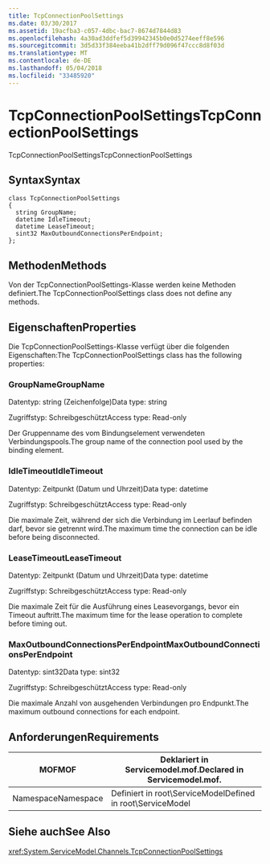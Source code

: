 ```yaml
---
title: TcpConnectionPoolSettings
ms.date: 03/30/2017
ms.assetid: 19acfba3-c057-4dbc-bac7-8674d7844d83
ms.openlocfilehash: 4a30ad3ddfef5d39942345b0e0d5274eeff8e596
ms.sourcegitcommit: 3d5d33f384eeba41b2dff79d096f47ccc8d8f03d
ms.translationtype: MT
ms.contentlocale: de-DE
ms.lasthandoff: 05/04/2018
ms.locfileid: "33485920"
---
```

# <a name="tcpconnectionpoolsettings"></a><span data-ttu-id="2aa9b-102">TcpConnectionPoolSettings</span><span class="sxs-lookup"><span data-stu-id="2aa9b-102">TcpConnectionPoolSettings</span></span>
<span data-ttu-id="2aa9b-103">TcpConnectionPoolSettings</span><span class="sxs-lookup"><span data-stu-id="2aa9b-103">TcpConnectionPoolSettings</span></span>  
  
## <a name="syntax"></a><span data-ttu-id="2aa9b-104">Syntax</span><span class="sxs-lookup"><span data-stu-id="2aa9b-104">Syntax</span></span>  
  
```  
class TcpConnectionPoolSettings  
{  
  string GroupName;  
  datetime IdleTimeout;  
  datetime LeaseTimeout;  
  sint32 MaxOutboundConnectionsPerEndpoint;  
};  
```  
  
## <a name="methods"></a><span data-ttu-id="2aa9b-105">Methoden</span><span class="sxs-lookup"><span data-stu-id="2aa9b-105">Methods</span></span>  
 <span data-ttu-id="2aa9b-106">Von der TcpConnectionPoolSettings-Klasse werden keine Methoden definiert.</span><span class="sxs-lookup"><span data-stu-id="2aa9b-106">The TcpConnectionPoolSettings class does not define any methods.</span></span>  
  
## <a name="properties"></a><span data-ttu-id="2aa9b-107">Eigenschaften</span><span class="sxs-lookup"><span data-stu-id="2aa9b-107">Properties</span></span>  
 <span data-ttu-id="2aa9b-108">Die TcpConnectionPoolSettings-Klasse verfügt über die folgenden Eigenschaften:</span><span class="sxs-lookup"><span data-stu-id="2aa9b-108">The TcpConnectionPoolSettings class has the following properties:</span></span>  
  
### <a name="groupname"></a><span data-ttu-id="2aa9b-109">GroupName</span><span class="sxs-lookup"><span data-stu-id="2aa9b-109">GroupName</span></span>  
 <span data-ttu-id="2aa9b-110">Datentyp: string (Zeichenfolge)</span><span class="sxs-lookup"><span data-stu-id="2aa9b-110">Data type: string</span></span>  
  
 <span data-ttu-id="2aa9b-111">Zugriffstyp: Schreibgeschützt</span><span class="sxs-lookup"><span data-stu-id="2aa9b-111">Access type: Read-only</span></span>  
  
 <span data-ttu-id="2aa9b-112">Der Gruppenname des vom Bindungselement verwendeten Verbindungspools.</span><span class="sxs-lookup"><span data-stu-id="2aa9b-112">The group name of the connection pool used by the binding element.</span></span>  
  
### <a name="idletimeout"></a><span data-ttu-id="2aa9b-113">IdleTimeout</span><span class="sxs-lookup"><span data-stu-id="2aa9b-113">IdleTimeout</span></span>  
 <span data-ttu-id="2aa9b-114">Datentyp: Zeitpunkt (Datum und Uhrzeit)</span><span class="sxs-lookup"><span data-stu-id="2aa9b-114">Data type: datetime</span></span>  
  
 <span data-ttu-id="2aa9b-115">Zugriffstyp: Schreibgeschützt</span><span class="sxs-lookup"><span data-stu-id="2aa9b-115">Access type: Read-only</span></span>  
  
 <span data-ttu-id="2aa9b-116">Die maximale Zeit, während der sich die Verbindung im Leerlauf befinden darf, bevor sie getrennt wird.</span><span class="sxs-lookup"><span data-stu-id="2aa9b-116">The maximum time the connection can be idle before being disconnected.</span></span>  
  
### <a name="leasetimeout"></a><span data-ttu-id="2aa9b-117">LeaseTimeout</span><span class="sxs-lookup"><span data-stu-id="2aa9b-117">LeaseTimeout</span></span>  
 <span data-ttu-id="2aa9b-118">Datentyp: Zeitpunkt (Datum und Uhrzeit)</span><span class="sxs-lookup"><span data-stu-id="2aa9b-118">Data type: datetime</span></span>  
  
 <span data-ttu-id="2aa9b-119">Zugriffstyp: Schreibgeschützt</span><span class="sxs-lookup"><span data-stu-id="2aa9b-119">Access type: Read-only</span></span>  
  
 <span data-ttu-id="2aa9b-120">Die maximale Zeit für die Ausführung eines Leasevorgangs, bevor ein Timeout auftritt.</span><span class="sxs-lookup"><span data-stu-id="2aa9b-120">The maximum time for the lease operation to complete before timing out.</span></span>  
  
### <a name="maxoutboundconnectionsperendpoint"></a><span data-ttu-id="2aa9b-121">MaxOutboundConnectionsPerEndpoint</span><span class="sxs-lookup"><span data-stu-id="2aa9b-121">MaxOutboundConnectionsPerEndpoint</span></span>  
 <span data-ttu-id="2aa9b-122">Datentyp: sint32</span><span class="sxs-lookup"><span data-stu-id="2aa9b-122">Data type: sint32</span></span>  
  
 <span data-ttu-id="2aa9b-123">Zugriffstyp: Schreibgeschützt</span><span class="sxs-lookup"><span data-stu-id="2aa9b-123">Access type: Read-only</span></span>  
  
 <span data-ttu-id="2aa9b-124">Die maximale Anzahl von ausgehenden Verbindungen pro Endpunkt.</span><span class="sxs-lookup"><span data-stu-id="2aa9b-124">The maximum outbound connections for each endpoint.</span></span>  
  
## <a name="requirements"></a><span data-ttu-id="2aa9b-125">Anforderungen</span><span class="sxs-lookup"><span data-stu-id="2aa9b-125">Requirements</span></span>  
  
|<span data-ttu-id="2aa9b-126">MOF</span><span class="sxs-lookup"><span data-stu-id="2aa9b-126">MOF</span></span>|<span data-ttu-id="2aa9b-127">Deklariert in Servicemodel.mof.</span><span class="sxs-lookup"><span data-stu-id="2aa9b-127">Declared in Servicemodel.mof.</span></span>|  
|---------|-----------------------------------|  
|<span data-ttu-id="2aa9b-128">Namespace</span><span class="sxs-lookup"><span data-stu-id="2aa9b-128">Namespace</span></span>|<span data-ttu-id="2aa9b-129">Definiert in root\ServiceModel</span><span class="sxs-lookup"><span data-stu-id="2aa9b-129">Defined in root\ServiceModel</span></span>|  
  
## <a name="see-also"></a><span data-ttu-id="2aa9b-130">Siehe auch</span><span class="sxs-lookup"><span data-stu-id="2aa9b-130">See Also</span></span>  
 <xref:System.ServiceModel.Channels.TcpConnectionPoolSettings>
